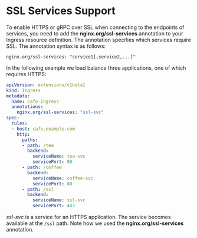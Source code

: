 # SSL Services Support

To enable HTTPS or gRPC over SSL when connecting to the endpoints of services, you need to add the **nginx.org/ssl-services** annotation to your Ingress resource definition. The annotation specifies which services require SSL. The annotation syntax is as follows:

```
nginx.org/ssl-services: "service1[,service2,...]"
```

In the following example we load balance three applications, one of which requires HTTPS:
```yaml
apiVersion: extensions/v1beta1
kind: Ingress
metadata:
  name: cafe-ingress
  annotations:
    nginx.org/ssl-services: "ssl-svc"
spec:
  rules:
  - host: cafe.example.com
    http:
      paths:
      - path: /tea
        backend:
          serviceName: tea-svc
          servicePort: 80
      - path: /coffee
        backend:
          serviceName: coffee-svc
          servicePort: 80
      - path: /ssl
        backend:
          serviceName: ssl-svc
          servicePort: 443
```
*ssl-svc* is a service for an HTTPS application. The service becomes available at the `/ssl` path. Note how we used the **nginx.org/ssl-services** annotation.
